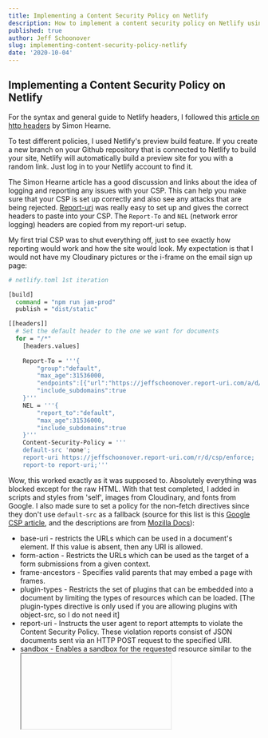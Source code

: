 ```yaml
---
title: Implementing a Content Security Policy on Netlify
description: How to implement a content security policy on Netlify using the Netlify.toml file
published: true
author: Jeff Schoonover
slug: implementing-content-security-policy-netlify
date: '2020-10-04'
---
```


## Implementing a Content Security Policy on Netlify

For the syntax and general guide to Netlify headers, I followed this [article on http headers](https://simonhearne.com/2019/http-headers-fast-and-secure/) by Simon Hearne.  

To test different policies, I used Netlify's preview build feature.  If you create a new branch on your Github repository that is connected to Netlify to build your site, Netlify will automatically build a preview site for you with a random link.  Just log in to your Netlify account to find it.

The Simon Hearne article has a good discussion and links about the idea of logging and reporting any issues with your CSP.  This can help you make sure that your CSP is set up correctly and also see any attacks that are being rejected.  [Report-uri](https://report-uri.com/) was really easy to set up and gives the correct headers to paste into your CSP.  The `Report-To` and `NEL` (network error logging) headers are copied from my report-uri setup.

My first trial CSP was to shut everything off, just to see exactly how reporting would work and how the site would look.  My expectation is that I would not have my Cloudinary pictures or the i-frame on the email sign up page:

```bash
# netlify.toml 1st iteration

[build]
  command = "npm run jam-prod"
  publish = "dist/static"

[[headers]]
  # Set the default header to the one we want for documents
  for = "/*"
    [headers.values]
    
    Report-To = '''{
        "group":"default",
        "max_age":31536000,
        "endpoints":[{"url":"https://jeffschoonover.report-uri.com/a/d/g"}],
        "include_subdomains":true
    }'''
    NEL = '''{
        "report_to":"default",
        "max_age":31536000,
        "include_subdomains":true
    }'''
    Content-Security-Policy = '''
    default-src 'none';
    report-uri https://jeffschoonover.report-uri.com/r/d/csp/enforce;
    report-to report-uri;'''
```

Wow, this worked exactly as it was supposed to.  Absolutely everything was blocked except for the raw HTML.  With that test completed, I added in scripts and styles from 'self', images from Cloudinary, and fonts from Google.  I also made sure to set a policy for the non-fetch directives since they don't use `default-src` as a fallback (source for this list is this [Google CSP article](https://developers.google.com/web/fundamentals/security/csp), and the descriptions are from [Mozilla Docs](https://developer.mozilla.org/en-US/docs/Web/HTTP/Headers/Content-Security-Policy)): 

- base-uri - restricts the URLs which can be used in a document's <base> element. If this value is absent, then any URI is allowed.
- form-action - Restricts the URLs which can be used as the target of a form submissions from a given context.
- frame-ancestors - Specifies valid parents that may embed a page with frames.
- plugin-types - Restricts the set of plugins that can be embedded into a document by limiting the types of resources which can be loaded.  [The plugin-types directive is only used if you are allowing plugins with object-src, so I do not need it]
- report-uri - Instructs the user agent to report attempts to violate the Content Security Policy. These violation reports consist of JSON documents sent via an HTTP POST request to the specified URI.
- sandbox - Enables a sandbox for the requested resource similar to the <iframe> sandbox attribute.


```bash
# netlify.toml 2nd iteration

[build]
  command = "npm run jam-prod"
  publish = "dist/static"

[[headers]]
  # Set the default header to the one we want for documents
  for = "/*"
    [headers.values]
    
    Report-To = '''{
        "group":"default",
        "max_age":31536000,
        "endpoints":[{"url":"https://jeffschoonover.report-uri.com/a/d/g"}],
        "include_subdomains":true
    }'''
    NEL = '''{
        "report_to":"default",
        "max_age":31536000,
        "include_subdomains":true
    }'''
    Content-Security-Policy = '''
    default-src 'none';
    script-src 'self';
    style-src 'self';
    base-uri 'self';
    font-src https://fonts.googleapis.com;
    img-src https://res.cloudinary.com;
    form-action 'none';
    frame-ancestors 'none';
    sandbox;
    report-uri https://jeffschoonover.report-uri.com/r/d/csp/enforce;
    report-to report-uri;'''
```

